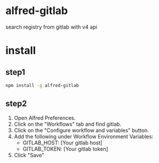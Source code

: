 # alfred-gitlab

search registry from gitlab with v4 api

# install


## step1 

```bash
npm install -g alfred-gitlab
```

## step2

1. Open Alfred Preferences.
2. Click on the "Workflows" tab and find gitlab.
3. Click on the "Configure workflow and variables" button.
4. Add the following under Workflow Environment Variables:
    - GITLAB_HOST: [Your gitlab host]
    - GITLAB_TOKEN: [Your gitlab token]
5. Click "Save"
